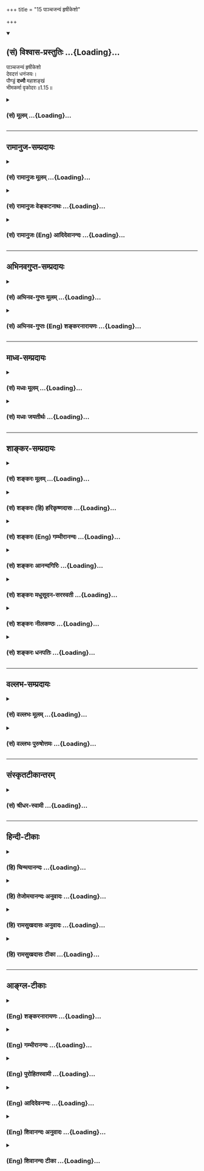 +++
title = "15 पाञ्चजन्यं हृषीकेशो"

+++
<div class="js_include" newlevelforh1="2" title="(सं) विश्वास-प्रस्तुतिः" unfilled url="/mahAbhAratam/shlokashaH/06-bhIShma-parva/03-bhagavad-gItA-parva/saMskRtam/vishvAsa-prastutiH/01_arjuna-viShAda-yogaH/15_pAnchajanyaM_hRSh.md">
<details open><summary><h2>(सं) विश्वास-प्रस्तुतिः ...{Loading}...</h2></summary>

पाञ्चजन्यं हृषीकेशो  
देवदत्तं धनंजयः।  
पौण्ड्रं **दध्मौ** महाशङ्खं  
भीमकर्मा वृकोदरः॥1.15॥
</details>
</div>
<div class="js_include collapsed" newlevelforh1="3" title="(सं) मूलम्" unfilled url="/mahAbhAratam/shlokashaH/06-bhIShma-parva/03-bhagavad-gItA-parva/saMskRtam/mUlam/01_arjuna-viShAda-yogaH/15_pAnchajanyaM_hRSh.md">
<details><summary><h3>(सं) मूलम् ...{Loading}...</h3></summary>

पाञ्चजन्यं हृषीकेशो देवदत्तं धनंजयः।  
पौण्ड्रं दध्मौ महाशङ्खं भीमकर्मा वृकोदरः।।1.15।।
</details>
</div>


_________________
## रामानुज-सम्प्रदायः
<div class="js_include collapsed" newlevelforh1="3" title="(सं) रामानुजः मूलम्" unfilled url="/mahAbhAratam/shlokashaH/06-bhIShma-parva/03-bhagavad-gItA-parva/saMskRtam/rAmAnujaH/mUlam/01_arjuna-viShAda-yogaH/15_pAnchajanyaM_hRSh.md">
<details><summary><h3>(सं) रामानुजः मूलम् ...{Loading}...</h3></summary>

१९-तमस्य टीका दृश्या।
</details>
</div>
<div class="js_include collapsed" newlevelforh1="3" title="(सं) रामानुजः वेङ्कटनाथः" unfilled url="/mahAbhAratam/shlokashaH/06-bhIShma-parva/03-bhagavad-gItA-parva/saMskRtam/rAmAnujaH/venkaTanAthaH/01_arjuna-viShAda-yogaH/15_pAnchajanyaM_hRSh.md">
<details><summary><h3>(सं) रामानुजः वेङ्कटनाथः ...{Loading}...</h3></summary>

  
  
।।1.15।। दिव्यत्वोक्तिदर्शितशङ्खातिशयवैशद्याय
पाञ्चजन्यदेवदत्तसंज्ञोक्तिः। एवं भीमसेनादिशङ्खचतुष्टयविशेषे
नामनिर्देशोऽपि। पृथक् पृथक् प्रदध्मुरिति यथैकैकशङ्खध्वनिरेव
धार्तराष्ट्रहृदयभेदाय स्यात् तथा प्रदध्मुरिति भावः। यद्वा यथास्वं
प्रहर्षद्योतनाय क्रमात्प्रदध्मुरिति। स घोषः इति श्लोके नभश्च पृथिवीं
चानुनादयन्नपि धार्तराष्ट्राणामेव हृदयानि बिभेदेत्यन्वयः अन्येषां तु
हर्षहेतुरिति भावः। सर्वेषामेव भवत्पुत्राणामित्यनेन तेषु दृढचित्तः
कश्चिदपि नास्तीति द्योतनाय धार्तराष्ट्रशब्दतद्गतबहुवचनयोरर्थ
उक्तः। व्यदारथत् इत्यस्य वक्ष्यमाणाभिप्रायद्योतकं प्रतिपदंबिभेद इति।
घोषस्य शस्त्रादिवत् हृदयविदारणत्वं कथमित्यत्राह अद्यैवेति। स्वबलस्य
विजयित्वमध्यवस्यतां तन्नाशबुद्धिरेव हि हृदयभेद इति भावः।
धार्तराष्ट्रविजयबुभुत्सया पृच्छते धृतराष्ट्राय प्रागुक्तप्रकारेण
तदपजयसूचकमेव सञ्जयोऽकथयदित्याह एवमिति।  
  
  

</details>
</div>
<div class="js_include collapsed" newlevelforh1="3" title="(सं) रामानुजः (Eng) आदिदेवानन्दः" unfilled url="/mahAbhAratam/shlokashaH/06-bhIShma-parva/03-bhagavad-gItA-parva/saMskRtam/rAmAnujaH/english/AdidevAnandaH/01_arjuna-viShAda-yogaH/15_pAnchajanyaM_hRSh.md">
<details><summary><h3>(सं) रामानुजः (Eng) आदिदेवानन्दः ...{Loading}...</h3></summary>

1.1 - 1.19 Dhrtarastra said - Sanjaya said Duryodhana, after viewing the forces of Pandavas protected by Bhima, and his own forces protected by Bhisma conveyed his views thus to Drona, his teacher, about the adeacy of Bhima's forces for conering the Kaurava forces and the inadeacy of his own forces for victory against the Pandava forces. He was grief-stricken within. Observing his (Duryodhana's) despondecny, Bhisma,
in order to cheer him, roared like a lion, and then blowing his conch,
made his side sound their conchs and kettle-drums, which made an uproar as a sign of victory. Then, having heard that great tumult, Arjuna and Sri Krsna the Lord of all lords, who was acting as the charioteer of Arjuna, sitting in their great chariot which was powerful enough to coner the three worlds; blew their divine conchs Srimad Pancajanya and Devadatta. Then, both Yudhisthira and Bhima blew their respective conchs separately. That tumult rent asunder the hearts of your sons, led by Duryodhana. The sons of Dhrtarastra then thought, 'Our cause is almost lost now itself.' So said Sanjaya to Dhrtarastra who was longing for their victory. Sanjaya said to Dhrtarastra: Then, seeing the Kauravas,
who were ready for battle, Arjuna, who had Hanuman, noted for his exploit of burning Lanka, as the emblem on his flag on his chariot,
directed his charioteer Sri Krsna, the Supreme Lord-who is overcome by parental love for those who take shelter in Him who is the treasure-house of knowledge, power, lordship, energy, potency and splendour, whose sportive delight brings about the origin, sustentation and dissolution of the entire cosmos at His will, who is the Lord of the senses, who controls in all ways the senses inner and outer of all,
superior and inferior - by saying, 'Station my chariot in an appropriate place in order that I may see exactly my enemies who are eager for battle.'

</details>
</div>


_________________
## अभिनवगुप्त-सम्प्रदायः
<div class="js_include collapsed" newlevelforh1="3" title="(सं) अभिनव-गुप्तः मूलम्" unfilled url="/mahAbhAratam/shlokashaH/06-bhIShma-parva/03-bhagavad-gItA-parva/saMskRtam/abhinava-guptaH/mUlam/01_arjuna-viShAda-yogaH/15_pAnchajanyaM_hRSh.md">
<details><summary><h3>(सं) अभिनव-गुप्तः मूलम् ...{Loading}...</h3></summary>

।।1.15।। No commentary.  
  

</details>
</div>
<div class="js_include collapsed" newlevelforh1="3" title="(सं) अभिनव-गुप्तः (Eng) शङ्करनारायणः" unfilled url="/mahAbhAratam/shlokashaH/06-bhIShma-parva/03-bhagavad-gItA-parva/saMskRtam/abhinava-guptaH/english/shankaranArAyaNaH/01_arjuna-viShAda-yogaH/15_pAnchajanyaM_hRSh.md">
<details><summary><h3>(सं) अभिनव-गुप्तः (Eng) शङ्करनारायणः ...{Loading}...</h3></summary>

1.12 1.29 Sri Abhinavgupta did not comment upon this sloka.

</details>
</div>


_________________
## माध्व-सम्प्रदायः
<div class="js_include collapsed" newlevelforh1="3" title="(सं) मध्वः मूलम्" unfilled url="/mahAbhAratam/shlokashaH/06-bhIShma-parva/03-bhagavad-gItA-parva/saMskRtam/madhvaH/mUlam/01_arjuna-viShAda-yogaH/15_pAnchajanyaM_hRSh.md">
<details><summary><h3>(सं) मध्वः मूलम् ...{Loading}...</h3></summary>

  
  
।।1.15।। Sri Madhvacharya did not comment on this sloka. The commentary
starts from 2.11.  
  

</details>
</div>
<div class="js_include collapsed" newlevelforh1="3" title="(सं) मध्वः जयतीर्थः" unfilled url="/mahAbhAratam/shlokashaH/06-bhIShma-parva/03-bhagavad-gItA-parva/saMskRtam/madhvaH/jayatIrthaH/01_arjuna-viShAda-yogaH/15_pAnchajanyaM_hRSh.md">
<details><summary><h3>(सं) मध्वः जयतीर्थः ...{Loading}...</h3></summary>

  
  
।।1.15।। Sri Jayatirtha did not comment on this sloka. The commentary
starts from 2.11.  
  

</details>
</div>


_________________
## शाङ्कर-सम्प्रदायः
<div class="js_include collapsed" newlevelforh1="3" title="(सं) शङ्करः मूलम्" unfilled url="/mahAbhAratam/shlokashaH/06-bhIShma-parva/03-bhagavad-gItA-parva/saMskRtam/shankaraH/mUlam/01_arjuna-viShAda-yogaH/15_pAnchajanyaM_hRSh.md">
<details><summary><h3>(सं) शङ्करः मूलम् ...{Loading}...</h3></summary>

1.15 Sri Sankaracharya did not comment on this sloka. The commentary
starts from 2.10.  
  

</details>
</div>
<div class="js_include collapsed" newlevelforh1="3" title="(सं) शङ्करः (हि) हरिकृष्णदासः" unfilled url="/mahAbhAratam/shlokashaH/06-bhIShma-parva/03-bhagavad-gItA-parva/saMskRtam/shankaraH/hindI/harikRShNadAsaH/01_arjuna-viShAda-yogaH/15_pAnchajanyaM_hRSh.md">
<details><summary><h3>(सं) शङ्करः (हि) हरिकृष्णदासः ...{Loading}...</h3></summary>

।।1.15।। Sri Sankaracharya did not comment on this sloka.  
  

</details>
</div>
<div class="js_include collapsed" newlevelforh1="3" title="(सं) शङ्करः (Eng) गम्भीरानन्दः" unfilled url="/mahAbhAratam/shlokashaH/06-bhIShma-parva/03-bhagavad-gItA-parva/saMskRtam/shankaraH/english/gambhIrAnandaH/01_arjuna-viShAda-yogaH/15_pAnchajanyaM_hRSh.md">
<details><summary><h3>(सं) शङ्करः (Eng) गम्भीरानन्दः ...{Loading}...</h3></summary>

1.15 Sri Sankaracharya did not comment on this sloka. The commentary
starts from 2.10.

</details>
</div>
<div class="js_include collapsed" newlevelforh1="3" title="(सं) शङ्करः आनन्दगिरिः" unfilled url="/mahAbhAratam/shlokashaH/06-bhIShma-parva/03-bhagavad-gItA-parva/saMskRtam/shankaraH/AnandagiriH/01_arjuna-viShAda-yogaH/15_pAnchajanyaM_hRSh.md">
<details><summary><h3>(सं) शङ्करः आनन्दगिरिः ...{Loading}...</h3></summary>

।।1.15।। तयोः शङ्खयोर्दिव्यत्वमेवावेदयति **पाञ्चजन्यमिति।**
केशवार्जुनयोर्युद्धाभिमुख्यं दृष्ट्वा संहृष्टः सारस्येन समररसिको
भीमसेनोऽपि युद्धाभिमुखोऽभूदित्याह **पौण्ड्रमिति।  
**

</details>
</div>
<div class="js_include collapsed" newlevelforh1="3" title="(सं) शङ्करः मधुसूदन-सरस्वती" unfilled url="/mahAbhAratam/shlokashaH/06-bhIShma-parva/03-bhagavad-gItA-parva/saMskRtam/shankaraH/madhusUdana-sarasvatI/01_arjuna-viShAda-yogaH/15_pAnchajanyaM_hRSh.md">
<details><summary><h3>(सं) शङ्करः मधुसूदन-सरस्वती ...{Loading}...</h3></summary>

।। 1.15अन्येषमापि रथस्थत्वे स्थितएवासाधारण्येन रथोत्कर्षकथनार्थं ततः
श्वेतैर्हयैर्युक्त इत्यादिना रथस्थत्वकथनम्। तेनाग्निदत्ते दुष्प्रधृष्ये
रथे स्थितौ। सर्वथा जेतुमशक्यावित्यर्थः। पाञ्चजन्यो देवदत्तः
पौण्ड्रोऽनन्तविजयः सुधोषो मणिपुष्पकश्चेति शङ्खनामकथनम् परसैन्ये
स्वस्वनामभिः प्रसिद्धा एतावन्तः शङ्खाः भवत्सैन्ये तु नैकोऽपि
स्वनामप्रसिद्धः शङ्खोऽस्तीति परेषामुत्कर्षातिशयकथनार्थम्।
सर्वेन्द्रियप्रेरकत्वेन सर्वान्तर्यामी सहायः पाण्डवानामिति कथयितुं
हृषिकेशपदम्। दिग्विजये सर्वान्राज्ञो जित्वा धनमाहृतवानिति सर्वथैवायमजेय
इति कथयितुं धनंजयपदम्। भीष्मं हिडिम्बवधादिरूपं कर्म यस्य तादृशः
वृकोदरत्वेन बह्वन्नपाकादतिबलिष्ठो भीमसेन इति कथितम्। कुन्तीपुत्र इति
कुन्त्या महता तपसा धर्ममाराध्य लब्धः स्वयं च राजसूययाजित्वेन मुख्यो राजा
युधि चायमेव जयभागित्वेन स्थिरो नत्वेतद्विपक्षाः स्थिरा भविष्यन्तीति
युधिष्ठिरपदेन सूचितम्। नकुलः सुघोषं सहदेवो मणिपुष्पकं
दध्मावित्यनुषज्यते। परमेष्वासः काश्यो महाधनुर्धरः काशिराजः। न पराजितः
पारिजातहरणबाणयुद्धादिमहासंग्रामेषु एतादृशः सात्यकिः। हे पृथिवीपते
धृतराष्ट्र स्थिरो भूत्वा शृण्वित्यभिप्रायः। सुगममन्यत्।  
  
  

</details>
</div>
<div class="js_include collapsed" newlevelforh1="3" title="(सं) शङ्करः नीलकण्ठः" unfilled url="/mahAbhAratam/shlokashaH/06-bhIShma-parva/03-bhagavad-gItA-parva/saMskRtam/shankaraH/nIlakaNThaH/01_arjuna-viShAda-yogaH/15_pAnchajanyaM_hRSh.md">
<details><summary><h3>(सं) शङ्करः नीलकण्ठः ...{Loading}...</h3></summary>

।। 1.15अभ्यहन्यन्त अभिहताः। कर्मकर्तरि प्रयोगः।  
  
  

</details>
</div>
<div class="js_include collapsed" newlevelforh1="3" title="(सं) शङ्करः धनपतिः" unfilled url="/mahAbhAratam/shlokashaH/06-bhIShma-parva/03-bhagavad-gItA-parva/saMskRtam/shankaraH/dhanapatiH/01_arjuna-viShAda-yogaH/15_pAnchajanyaM_hRSh.md">
<details><summary><h3>(सं) शङ्करः धनपतिः ...{Loading}...</h3></summary>

।।1.15।। हृषीकेश इन्द्रियेश इति पदं पाण्डवानां पाण्यादीन्द्रियेभ्यो
बलप्रदः परेषां तु तेभ्यस्तदप्रदः प्रत्युत हारक इति सूचनार्थम्। दिग्विजये
गोग्रहे च राज्ञो भीष्मादींश्च जित्वा धनं गोधनं चाहृतवानतः सर्वैरप्ययमजेय
इति कथयितुं धनंजयपदम्। माधवार्जुनयोः शङ्खशब्दं श्रुत्वा संहृष्टो
युद्धरसिको भीमसेनोऽपि शङ्खं वादितवानित्याह **पौण्ड्रमिति।** अतिरौद्रे
दुःशासनरक्तपानादिकर्मणि समर्थस्तेन पीतं च रक्तमपि तदुदरस्थवृकाग्निना
जीर्णं भविष्यतीति भीमकर्मा वृकोदर इति पदाभ्यां सचितम्। भीमं
हिडिम्बवधादिरुपं कर्म यस्य तादृशो वृकोदरत्वेन बह्वन्नपाकादतिबलिष्ठ इति
कथितमितिकेचित्।  

</details>
</div>


_________________
## वल्लभ-सम्प्रदायः
<div class="js_include collapsed" newlevelforh1="3" title="(सं) वल्लभः मूलम्" unfilled url="/mahAbhAratam/shlokashaH/06-bhIShma-parva/03-bhagavad-gItA-parva/saMskRtam/vallabhaH/mUlam/01_arjuna-viShAda-yogaH/15_pAnchajanyaM_hRSh.md">
<details><summary><h3>(सं) वल्लभः मूलम् ...{Loading}...</h3></summary>

।।1.15 1.19।। ततो युधिष्ठिरभीमादयश्च पृथक्पृथक् शङ्खान् दध्मुः। स घोषः
दुर्योधनादिहृदयानि  
  
बिभेद।  

</details>
</div>
<div class="js_include collapsed" newlevelforh1="3" title="(सं) वल्लभः पुरुषोत्तमः" unfilled url="/mahAbhAratam/shlokashaH/06-bhIShma-parva/03-bhagavad-gItA-parva/saMskRtam/vallabhaH/puruShottamaH/01_arjuna-viShAda-yogaH/15_pAnchajanyaM_hRSh.md">
<details><summary><h3>(सं) वल्लभः पुरुषोत्तमः ...{Loading}...</h3></summary>

  
  
।।1.15।। श्रीकृष्णादिशङ्खानां महत्त्वज्ञापनार्थं नामान्याह
पाञ्चजन्यमित्यादिद्वयेन। पाञ्चजन्यं हृषीकेशो वादितवान्। पाञ्चजन्यादीनि
तत्तच्छङ्खानां नामानि शङ्खमाहात्म्यज्ञापनार्थमुक्तानि।
पञ्चजनदैत्यप्रभावत्वात्पाञ्चजन्यः। देवदत्तमग्निदत्तम्। पौण्ड्रादयोऽपि  
  
तत्तद्गुणविशिष्टास्तत्तदुपाख्यानैरवगन्तव्याः।
सर्वेषामिन्द्रियप्रवर्त्तकस्य युद्धप्रवृत्तौ सर्वेन्द्रियाणि स्वत एव
प्रवर्त्तेरन्निति हृषीकेश इत्युक्तम्। धनञ्जयः देवदत्तं वादितवान्। धनं
जयोऽस्य जये यस्येति वा। पौण्ड्रं महाशङ्खं स्वरूपतो गुरुतरं भीमकर्मा
भयानककर्मकर्ता वृकोदरो भीमसेनो दध्मौ वादितवान्। भक्तिर्ज्ञानं सवैराग्यं
प्रज्ञा मेधा धृतिः स्थितिः। योगः प्राणो बलं चैव वृकोदर इति स्मृतः।
एतद्दशात्मको वायुस्तस्माद्भीमस्तदात्मकः। इति।  
  
  
  

</details>
</div>


_________________
## संस्कृतटीकान्तरम्
<div class="js_include collapsed" newlevelforh1="3" title="(सं) श्रीधर-स्वामी" unfilled url="/mahAbhAratam/shlokashaH/06-bhIShma-parva/03-bhagavad-gItA-parva/saMskRtam/shrIdhara-svAmI/01_arjuna-viShAda-yogaH/15_pAnchajanyaM_hRSh.md">
<details><summary><h3>(सं) श्रीधर-स्वामी ...{Loading}...</h3></summary>

**।।1.15।।** तदेव विभागेन दर्शयन्नाह **पाञ्चजन्यमिति।**
पाञ्चजन्यादीनि श्रीकृष्णादिशङ्खानां नामानि। भीमं घोरं कर्म यस्य सः
वृकवदुदरं यस्य स वृकोदरो महाशङ्खं पौण्ड्रं दध्माविति।  
  

</details>
</div>


_________________
## हिन्दी-टीकाः
<div class="js_include collapsed" newlevelforh1="3" title="(हि) चिन्मयानन्दः" unfilled url="/mahAbhAratam/shlokashaH/06-bhIShma-parva/03-bhagavad-gItA-parva/hindI/chinmayAnandaH/01_arjuna-viShAda-yogaH/15_pAnchajanyaM_hRSh.md">
<details><summary><h3>(हि) चिन्मयानन्दः ...{Loading}...</h3></summary>

।।1.15।। पाण्डवसैन्य का वर्णन करते हुये संजय विशेष रूप से प्रत्येक
योद्धा के शंख का नाम भी बताता है। भगवान् श्रीकृष्ण के शंख का नाम
पांचजन्य था। हृषीकेश यह भगवान् का एक नाम है जिसका अर्थ हैइन्द्रियों का
स्वामी। हृषीक (इन्द्रिय) अ ईश उ हृषीकेष।  

</details>
</div>
<div class="js_include collapsed" newlevelforh1="3" title="(हि) तेजोमयानन्दः अनुवादः" unfilled url="/mahAbhAratam/shlokashaH/06-bhIShma-parva/03-bhagavad-gItA-parva/hindI/tejomayAnandaH/anuvAdaH/01_arjuna-viShAda-yogaH/15_pAnchajanyaM_hRSh.md">
<details><summary><h3>(हि) तेजोमयानन्दः अनुवादः ...{Loading}...</h3></summary>

।।1.15।। भगवान् हृषीकेश ने पांचजन्य, धनंजय (अर्जुन) ने देवदत्त तथा भयंकर
कर्म करने वाले भीम ने पौण्डू नामक महाशंख बजाया।

</details>
</div>
<div class="js_include collapsed" newlevelforh1="3" title="(हि) रामसुखदासः अनुवादः" unfilled url="/mahAbhAratam/shlokashaH/06-bhIShma-parva/03-bhagavad-gItA-parva/hindI/rAmasukhadAsaH/anuvAdaH/01_arjuna-viShAda-yogaH/15_pAnchajanyaM_hRSh.md">
<details><summary><h3>(हि) रामसुखदासः अनुवादः ...{Loading}...</h3></summary>

।।1.15।। अन्तर्यामी भगवान् श्रीकृष्ण ने पाञ्चजन्य नामक तथा धनञ्जय अर्जुन
ने देवदत्त नामक शंख बजाया; और भयानक कर्म करनेवाले वृकोदर भीम ने पौण्ड्र
नामक महाशंख बजाया।

</details>
</div>
<div class="js_include collapsed" newlevelforh1="3" title="(हि) रामसुखदासः टीका" unfilled url="/mahAbhAratam/shlokashaH/06-bhIShma-parva/03-bhagavad-gItA-parva/hindI/rAmasukhadAsaH/TIkA/01_arjuna-viShAda-yogaH/15_pAnchajanyaM_hRSh.md">
<details><summary><h3>(हि) रामसुखदासः टीका ...{Loading}...</h3></summary>

।।1.15।।***व्याख्या--*'पाञ्चजन्यं हृषीकेशः'--**सबके अन्तर्यामी अर्थात्
सबके भीतरकी बात जाननेवाले साक्षात् भगवान् श्रीकृष्णने पाण्डवोंके पक्षमें
खड़े होकर 'पाञ्चजन्य' नामक शंख बजाया। भगवान्ने पञ्चजन नामक शंखरूपधारी
दैत्यको मारकर उसको शंखरूपसे ग्रहण किया था, इसलिये इस शंखका नाम
'पाञ्चजन्य' हो गया।  
**'देवदत्तं धनञ्जयः'--**राजसूय यज्ञके समय अर्जुनने बहुतसे राजाओंको
जीतकर बहुत धन इकट्ठा किया था। इस कारण अर्जुनका नाम 'धनञ्जय' पड़ गया
**(टिप्पणी प₀ 14)**। निवातकवचादि दैत्योंके साथ युद्ध करते समय इन्द्रने
अर्जुनको 'देवदत्त' नामक शंख दिया था। इस शंखकी ध्वनि बड़े जोरसे होती थी,
जिससे शत्रुओंकी सेना घबरा जाती थी। इस शंखको अर्जुनने बजाया।  
**'पौण्ड्रं दध्मौ महाशङ्खं भीमकर्मा वृकोदरः'--**हिडिम्बासुर, बकासुर,
जटासुर आदि असुरों तथा कीचक जरासन्ध आदि बलवान् वीरोंको मारनेके कारण
'भीससेनका' नाम भीमकर्मा पड़ गया। उनके पेटमें जठराग्निके सिवाय 'वृक'
नामकी एक विशेष अग्नि थी, जिससे बहुत अधिक भोजन पचता था। इस कारण उनका नाम
'वृकोदर' पड़ गया। ऐसे भीमकर्मा वृकोदर भीमसेनने बहुत ब़ड़े आकारवाला
'पौण्ड्र' नामक शंख बजाया।

</details>
</div>


_________________
## आङ्ग्ल-टीकाः
<div class="js_include collapsed" newlevelforh1="3" title="(Eng) शङ्करनारायणः" unfilled url="/mahAbhAratam/shlokashaH/06-bhIShma-parva/03-bhagavad-gItA-parva/english/shankaranArAyaNaH/01_arjuna-viShAda-yogaH/15_pAnchajanyaM_hRSh.md">
<details><summary><h3>(Eng) शङ्करनारायणः ...{Loading}...</h3></summary>

1.15. Hrsikesa (Krsna) blew the Pancajanya; Dhananjaya (Arjuna) blew the Devadatta; and the Wolf-bellied (Bhimi), of the terrible deeds, blew the mighty conchshell, Paundra;

</details>
</div>
<div class="js_include collapsed" newlevelforh1="3" title="(Eng) गम्भीरानन्दः" unfilled url="/mahAbhAratam/shlokashaH/06-bhIShma-parva/03-bhagavad-gItA-parva/english/gambhIrAnandaH/01_arjuna-viShAda-yogaH/15_pAnchajanyaM_hRSh.md">
<details><summary><h3>(Eng) गम्भीरानन्दः ...{Loading}...</h3></summary>

1.15 Hrsikesa (Krsna) (blew the conch) Pancajanya; Dhananjaya (Arjuna)
(the conch) Devadatta; and Vrkodara (Bhima) of terrible deeds blew the great conch Paundra;

</details>
</div>
<div class="js_include collapsed" newlevelforh1="3" title="(Eng) पुरोहितस्वामी" unfilled url="/mahAbhAratam/shlokashaH/06-bhIShma-parva/03-bhagavad-gItA-parva/english/purohitasvAmI/01_arjuna-viShAda-yogaH/15_pAnchajanyaM_hRSh.md">
<details><summary><h3>(Eng) पुरोहितस्वामी ...{Loading}...</h3></summary>

1.15 Lord Shri Krishna blew his Panchajanya and Arjuna his Devadatta,
brave Bheema his renowned shell, Poundra.

</details>
</div>
<div class="js_include collapsed" newlevelforh1="3" title="(Eng) आदिदेवनन्दः" unfilled url="/mahAbhAratam/shlokashaH/06-bhIShma-parva/03-bhagavad-gItA-parva/english/AdidevanandaH/01_arjuna-viShAda-yogaH/15_pAnchajanyaM_hRSh.md">
<details><summary><h3>(Eng) आदिदेवनन्दः ...{Loading}...</h3></summary>

1.15 Sri Krsna blew his conch, Pancajanya, Arjuna his Devadatta and Bhima of terrible deeds his great conch Paundra.

</details>
</div>
<div class="js_include collapsed" newlevelforh1="3" title="(Eng) शिवानन्दः अनुवादः" unfilled url="/mahAbhAratam/shlokashaH/06-bhIShma-parva/03-bhagavad-gItA-parva/english/shivAnandaH/anuvAdaH/01_arjuna-viShAda-yogaH/15_pAnchajanyaM_hRSh.md">
<details><summary><h3>(Eng) शिवानन्दः अनुवादः ...{Loading}...</h3></summary>

1.15. Hrishikesha blew the Panchajanya and Arjuna blew the Devadatta and Bhima (the wolf-bellied), the doer of terrible deeds, blew the great conch Paundra.

</details>
</div>
<div class="js_include collapsed" newlevelforh1="3" title="(Eng) शिवानन्दः टीका" unfilled url="/mahAbhAratam/shlokashaH/06-bhIShma-parva/03-bhagavad-gItA-parva/english/shivAnandaH/TIkA/01_arjuna-viShAda-yogaH/15_pAnchajanyaM_hRSh.md">
<details><summary><h3>(Eng) शिवानन्दः टीका ...{Loading}...</h3></summary>

1.15 पाञ्चजन्यम् (the conch named) Panchajanya; हृषीकेशः (the Lord of the senses) Krishna; देवदत्तम् (the conch named) Devadatta; धनञ्जयः (the victor of wealth) Arjuna; पौण्ड्रम् (the conch named) Poundra; दध्मौ
blew; महाशङ्खम् great conch; भीमकर्मा doer of terrible dees; वृकोदरः
(having the belly of a wolf) Bhima.No Commentary.

</details>
</div>
